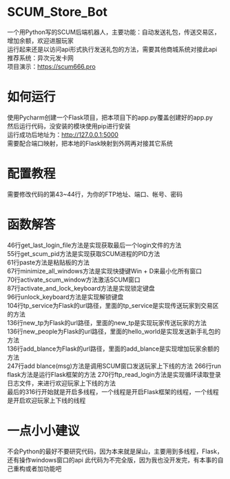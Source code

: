 # SCUM_Store_Bot
一个用Python写的SCUM后端机器人，主要功能：自动发送礼包，传送交易区，增加余额，欢迎进服玩家  
运行起来还是以访问api形式执行发送礼包的方法，需要其他商城系统对接此api  
推荐系统：异次元发卡网  
项目演示：https://scum666.pro
# 如何运行
使用Pycharm创建一个Flask项目，把本项目下的app.py覆盖创建好的app.py  
然后运行代码，没安装的模块使用pip进行安装  
运行成功后地址为：http://127.0.0.1:5000  
需要配合端口映射，把本地的Flask映射到外网再对接其它系统  
# 配置教程
需要修改代码的第43~44行，为你的FTP地址、端口、帐号、密码
# 函数解答
46行get_last_login_file方法是实现获取最后一个login文件的方法  
55行get_scum_pid方法是实现获取SCUM进程的PID方法  
61行paste方法是粘贴板的方法  
67行minimize_all_windows方法是实现快捷键Win + D来最小化所有窗口  
70行activate_scum_window方法激活SCUM窗口  
87行activate_and_lock_keyboard方法是实现锁定键盘  
96行unlock_keyboard方法是实现解锁键盘  
104行tp_service为Flask的url路径，里面的tp_service是实现传送玩家到交易区的方法  
136行new_tp为Flask的url路径，里面的new_tp是实现玩家传送玩家的方法  
136行new_people为Flask的url路径，里面的hello_world是实现发送新手礼包的方法  
136行add_blance为Flask的url路径，里面的add_blance是实现增加玩家余额的方法  
247行add blance(msg)方法是调用SCUM窗口发送玩家上下线的方法
266行run flask方法是运行Flask框架的方法
270行ftp_read_login方法是实现循环读取登录日志文件，来进行欢迎玩家上下线的方法  
最后的316行开始就是开启多线程，一个线程是开启Flask框架的线程，一个线程是开启欢迎玩家上下线的线程  

# 一点小小建议  
不会Python的最好不要研究代码，因为本来就是屎山，主要用到多线程，Flask，还有操作windows窗口的api
此代码为不完全版，因为我也没开发完，有本事的自己重构或者加功能吧

